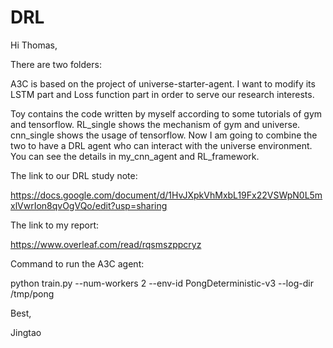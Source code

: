 # DRL
Hi Thomas, 

There are two folders:

A3C is based on the project of universe-starter-agent. I want to modify its LSTM part and Loss function part in order to serve our research interests. 

Toy contains the code written by myself according to some tutorials of gym and tensorflow. RL_single shows the mechanism of gym and universe. cnn_single shows the usage of tensorflow. Now I am going to combine the two to have a DRL agent who can interact with the universe environment. You can see the details in my_cnn_agent and RL_framework. 

The link to our DRL study note: 

https://docs.google.com/document/d/1HvJXpkVhMxbL19Fx22VSWpN0L5mxlVwrIon8qvOgVQo/edit?usp=sharing

The link to my report: 

https://www.overleaf.com/read/rqsmszppcryz

Command to run the A3C agent:

python train.py --num-workers 2 --env-id PongDeterministic-v3 --log-dir /tmp/pong

Best,

Jingtao
